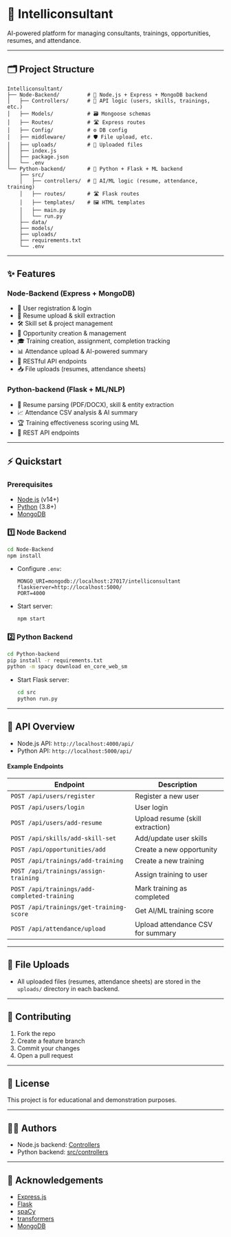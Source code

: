 # 🚀 Intelliconsultant

AI-powered platform for managing consultants, trainings, opportunities, resumes, and attendance.

---

## 🗂️ Project Structure

```
Intelliconsultant/
├── Node-Backend/         # 🚦 Node.js + Express + MongoDB backend
│   ├── Controllers/      # 🧩 API logic (users, skills, trainings, etc.)
│   ├── Models/           # 🗃️ Mongoose schemas
│   ├── Routes/           # 🛣️ Express routes
│   ├── Config/           # ⚙️ DB config
│   ├── middleware/       # 🛡️ File upload, etc.
│   ├── uploads/          # 📁 Uploaded files
│   ├── index.js
│   ├── package.json
│   └── .env
└── Python-backend/       # 🤖 Python + Flask + ML backend
    ├── src/
    │   ├── controllers/  # 🧠 AI/ML logic (resume, attendance, training)
    │   ├── routes/       # 🛣️ Flask routes
    │   ├── templates/    # 🖼️ HTML templates
    │   ├── main.py
    │   └── run.py
    ├── data/
    ├── models/
    ├── uploads/
    ├── requirements.txt
    └── .env
```

---

## ✨ Features

### Node-Backend (Express + MongoDB)
- 👤 User registration & login
- 📄 Resume upload & skill extraction
- 🛠️ Skill set & project management
- 💼 Opportunity creation & management
- 🎓 Training creation, assignment, completion tracking
- 📊 Attendance upload & AI-powered summary
- 🔗 RESTful API endpoints
- 📥 File uploads (resumes, attendance sheets)

### Python-backend (Flask + ML/NLP)
- 🧾 Resume parsing (PDF/DOCX), skill & entity extraction
- 📈 Attendance CSV analysis & AI summary
- 🏆 Training effectiveness scoring using ML
- 🔗 REST API endpoints

---

## ⚡ Quickstart

### Prerequisites
- [Node.js](https://nodejs.org/) (v14+)
- [Python](https://www.python.org/) (3.8+)
- [MongoDB](https://www.mongodb.com/)

### 1️⃣ Node Backend

```sh
cd Node-Backend
npm install
```
- Configure `.env`:
  ```
  MONGO_URI=mongodb://localhost:27017/intelliconsultant
  flaskserver=http://localhost:5000/
  PORT=4000
  ```
- Start server:
  ```sh
  npm start
  ```

### 2️⃣ Python Backend

```sh
cd Python-backend
pip install -r requirements.txt
python -m spacy download en_core_web_sm
```
- Start Flask server:
  ```sh
  cd src
  python run.py
  ```

---

## 🔌 API Overview

- Node.js API: `http://localhost:4000/api/`
- Python API: `http://localhost:5000/api/`

#### Example Endpoints

| Endpoint                        | Description                       |
|----------------------------------|-----------------------------------|
| `POST /api/users/register`       | Register a new user               |
| `POST /api/users/login`          | User login                        |
| `POST /api/users/add-resume`     | Upload resume (skill extraction)  |
| `POST /api/skills/add-skill-set` | Add/update user skills            |
| `POST /api/opportunities/add`    | Create a new opportunity          |
| `POST /api/trainings/add-training` | Create a new training           |
| `POST /api/trainings/assign-training` | Assign training to user      |
| `POST /api/trainings/add-completed-training` | Mark training as completed |
| `POST /api/trainings/get-training-score` | Get AI/ML training score   |
| `POST /api/attendance/upload`    | Upload attendance CSV for summary |

---

## 📁 File Uploads

- All uploaded files (resumes, attendance sheets) are stored in the `uploads/` directory in each backend.

---

## 🤝 Contributing

1. Fork the repo
2. Create a feature branch
3. Commit your changes
4. Open a pull request

---

## 📜 License

This project is for educational and demonstration purposes.

---

## 👨‍💻 Authors

- Node.js backend: [Controllers](Node-Backend/Controllers/)
- Python backend: [src/controllers](Python-backend/src/controllers/)

---

## 🙏 Acknowledgements

- [Express.js](https://expressjs.com/)
- [Flask](https://flask.palletsprojects.com/)
- [spaCy](https://spacy.io/)
- [transformers](https://huggingface.co/transformers/)
- [MongoDB](https://www.mongodb.com/)